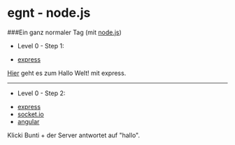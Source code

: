 # egnt - node.js

###Ein ganz normaler Tag (mit [node.js](http://nodejs.org/))

* Level 0 - Step 1:
 - [express](https://www.npmjs.org/package/express)

[Hier](https://github.com/burning-duck/egnt/wiki/node.js---level-0)
geht es zum Hallo Welt! mit express.

---

* Level 0 - Step 2:
 - [express](https://www.npmjs.org/package/express)
 - [socket.io](http://socket.io/get-started/chat/)
 - [angular](https://angularjs.org/)

 Klicki Bunti + der Server antwortet auf "hallo".
